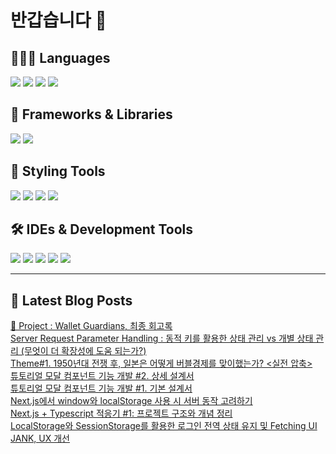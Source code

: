 # 반갑습니다 👋

## 🧑🏻‍💻 Languages

<p>
    <img src="https://img.shields.io/badge/TypeScript-3178C6?style=flat-square&logo=TypeScript&logoColor=white"/> 
  <img src="https://img.shields.io/badge/JavaScript-F7DF1E?style=flat-square&logo=JavaScript&logoColor=white"/> 
  <img src="https://img.shields.io/badge/Java-5382A1?style=flat-square&logo=openjdk&logoColor=white"/>
  <img src="https://img.shields.io/badge/Python-3776AB?style=flat-square&logo=python&logoColor=white"/> <!-- Python 추가 -->
</p>

## 📘 Frameworks & Libraries

<p>
  <img src="https://img.shields.io/badge/React-61DAFB?style=flat-square&logo=React&logoColor=black"/>
  <img src="https://img.shields.io/badge/Vue.js-4FC08D?style=flat-square&logo=Vue.js&logoColor=white"/>
</p>

## 🪮 Styling Tools

<p>
  <img src="https://img.shields.io/badge/CSS3-1572B6?style=flat-square&logo=css3&logoColor=white"/> <!-- CSS 추가 -->
  <img src="https://img.shields.io/badge/Tailwind CSS-06B6D4?style=flat-square&logo=Tailwind CSS&logoColor=white"/>
  <img src="https://img.shields.io/badge/Sass-CC6699?style=flat-square&logo=Sass&logoColor=white"/>
  <img src="https://img.shields.io/badge/Styled Components-DB7093?style=flat-square&logo=styled-components&logoColor=white"/>
</p>

## 🛠️ IDEs & Development Tools

<p>
  <img src="https://img.shields.io/badge/Git-F05032?style=flat-square&logo=git&logoColor=white"/>
  <img src="https://img.shields.io/badge/GitHub-181717?style=flat-square&logo=GitHub&logoColor=white"/>
    <img src="https://img.shields.io/badge/Figma-F24E1E?style=flat-square&logo=figma&logoColor=white"/>
  <img src="https://img.shields.io/badge/Visual Studio Code-007ACC?style=flat-square&logo=Visual Studio Code&logoColor=white"/>
  <img src="https://img.shields.io/badge/RStudio-75AADB?style=flat-square&logo=RStudio&logoColor=white"/>
</p>

---


## 📕 Latest Blog Posts

<a href="https://wonbin109.tistory.com/111">📌 Project : Wallet Guardians, 최종 회고록</a></br><a href=https://wonbin109.tistory.com/119>Server Request Parameter Handling : 동적 키를 활용한 상태 관리 vs 개별 상태 관리 (무엇이 더 확장성에 도움 되는가?)</a></br><a href=https://wonbin109.tistory.com/118>Theme#1. 1950년대 전쟁 후, 일본은 어떻게 버블경제를 맞이했는가? &lt;실전 압축&gt;</a></br><a href=https://wonbin109.tistory.com/117>튜토리얼 모달 컴포넌트 기능 개발 #2. 상세 설계서</a></br><a href=https://wonbin109.tistory.com/116>튜토리얼 모달 컴포넌트 기능 개발 #1. 기본 설계서</a></br><a href=https://wonbin109.tistory.com/115>Next.js에서 window와 localStorage 사용 시 서버 동작 고려하기</a></br><a href=https://wonbin109.tistory.com/114>Next.js + Typescript 적응기 #1: 프로젝트 구조와 개념 정리</a></br><a href=https://wonbin109.tistory.com/113>LocalStorage와 SessionStorage를 활용한 로그인 전역 상태 유지 및 Fetching UI JANK, UX 개선</a></br>